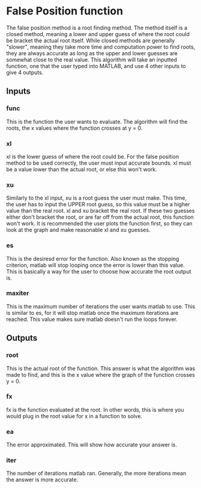 # False Position function
The false position method is a root finding method. The method itself is a closed method, meaning a lower and upper guess of where the root could be bracket the actual root itself. While closed methods are generally "slower", meaning they take more time and computation power to find roots, they are always accurate as long as the upper and lower guesses are somewhat close to the real value. This algorithm will take an inputted function, one that the user typed into MATLAB, and use 4 other inputs to give 4 outputs.
## Inputs
### func
This is the function the user wants to evaluate. The algorithm will find the roots, the x values where the function crosses at y = 0. 
### xl
xl is the lower guess of where the root could be. For the false position method to be used correctly, the user must input accurate bounds. xl must be a value lower than the actual root, or else this won't work.
### xu
Similarly to the xl input, xu is a root guess the user must make. This time, the user has to input the UPPER root guess, so this value must be a higher value than the real root. xl and xu bracket the real root. If these two guesses either don't bracket the root, or are far off from the actual root, this function won't work. It is recommended the user plots the function first, so they can look at the graph and make reasonable xl and xu guesses.
### es
This is the desiresd error for the function. Also known as the stopping criterion, matlab will stop looping once the error is lower than this value. This is basically a way for the user to choose how accurate the root output is.
### maxiter
This is the maximum number of iterations the user wants matlab to use. This is similar to es, for it will stop matlab once the maximum iterations are reached. This value makes sure matlab doesn't run the loops forever.
## Outputs
### root
This is the actual root of the function. This answer is what the algorithm was made to find, and this is the x value where the graph of the function crosses y = 0.
### fx
fx is the function evaluated at the root. In other words, this is where you would plug in the root value for x in a function to solve.
### ea
The error approximated. This will show how accurate your answer is.
### iter
The number of iterations matlab ran. Generally, the more iterations mean the answer is more accurate.
